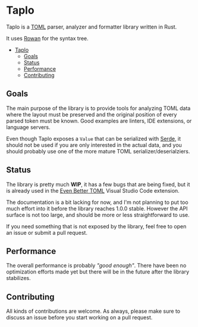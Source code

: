 # Taplo

Taplo is a [TOML](https://github.com/toml-lang/toml) parser, analyzer and formatter library written in Rust.

It uses [Rowan](https://github.com/rust-analyzer/rowan) for the syntax tree.

- [Taplo](#taplo)
  - [Goals](#goals)
  - [Status](#status)
  - [Performance](#performance)
  - [Contributing](#contributing)

## Goals

The main purpose of the library is to provide tools for analyzing TOML data where the layout must be preserved and the original position of every parsed token must be known. Good examples are linters, IDE extensions, or language servers.

Even though Taplo exposes a `Value` that can be serialized with [Serde](https://github.com/serde-rs/serde), it should not be used if you are only interested in the actual data, and you should probably use one of the more mature TOML serializer/deserialziers.

## Status

The library is pretty much **WIP**, it has a few bugs that are being fixed, but it is already used in the [Even Better TOML](https://marketplace.visualstudio.com/items?itemName=tamasfe.even-better-toml) Visual Studio Code extension.

The documentation is a bit lacking for now, and I'm not planning to put too much effort into it before the library reaches 1.0.0 stable. However the API surface is not too large, and should be more or less straightforward to use.

If you need something that is not exposed by the library, feel free to open an issue or submit a pull request.

## Performance

The overall performance is probably _"good enough"_. There have been no optimization efforts made yet but there will be in the future after the library stabilizes.

## Contributing

All kinds of contributions are welcome. As always, please make sure to discuss an issue before you start working on a pull request.